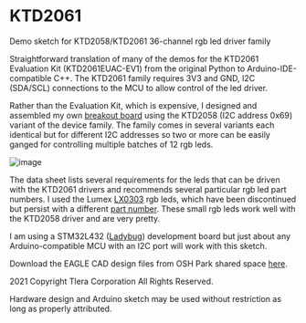 # KTD2061
Demo sketch for KTD2058/KTD2061 36-channel rgb led driver family

Straightforward translation of many of the demos for the KTD2061 Evaluation Kit (KTD2061EUAC-EV1) from the original Python to
Arduino-IDE-compatible C++. The KTD2061 family requires 3V3 and GND, I2C (SDA/SCL) connections to the MCU to allow control of the led driver.

Rather than the Evaluation Kit, which is expensive, I designed and assembled my own [breakout board](https://oshpark.com/shared_projects/IfVZ6NAp) using the KTD2058 (I2C address 0x69) variant of the device family. The family comes in several variants each identical but for different I2C addresses so two or more can be easily ganged for controlling multiple batches of 12 rgb leds. 

![image](https://user-images.githubusercontent.com/6698410/141882034-2c540819-88d3-48e8-84b5-86b890a51f68.jpg)

The data sheet lists several requirements for the leds that can be driven with the KTD2061 drivers and recommends several particular rgb led part numbers. I used the Lumex [LX0303](https://www.lumex.com/datasheet/SML-LX0303RGBC+1TR) rgb leds, which have been discontinued but persist with a different [part number](https://www.mouser.com/ProductDetail/Lumex/SML-LX0303RGBC-1TR?qs=%2Fha2pyFaduiB1xzLMZf49k2WyUwxAIaczuP6ZrGk3iiDCIZtmBvRdw%3D%3D). These small rgb leds work well with the KTD2058 driver and are very pretty.

I am using a STM32L432 ([Ladybug](https://www.tindie.com/products/tleracorp/ladybug-stm32l432-development-board/)) development board but just about any Arduino-compatible MCU with an I2C port will work with this sketch.

Download the EAGLE CAD design files from OSH Park shared space [here](https://oshpark.com/shared_projects/IfVZ6NAp).

2021 Copyright Tlera Corporation All Rights Reserved.

Hardware design and Arduino sketch may be used without restriction as long as properly attributed.
